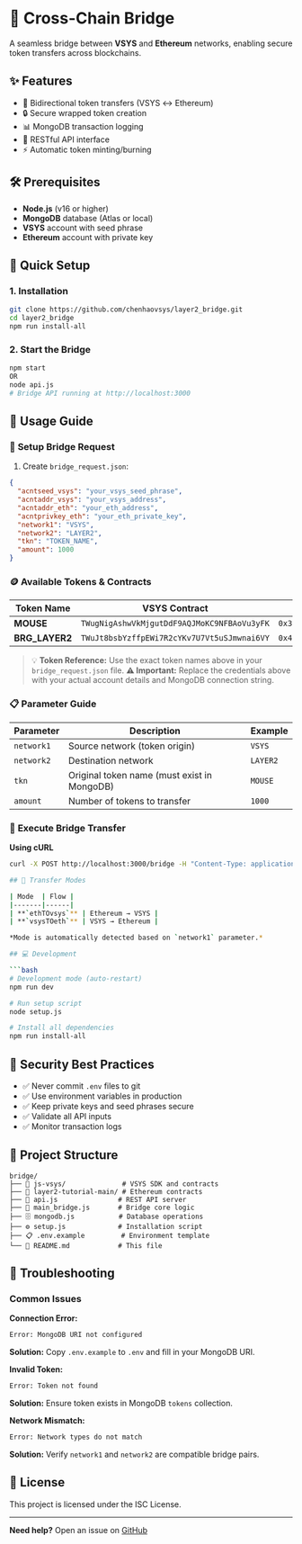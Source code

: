 # 🌉 Cross-Chain Bridge

A seamless bridge between **VSYS** and **Ethereum** networks, enabling secure token transfers across blockchains.

## ✨ Features

- 🔄 Bidirectional token transfers (VSYS ↔ Ethereum)
- 🔒 Secure wrapped token creation
- 📊 MongoDB transaction logging
- 🚀 RESTful API interface
- ⚡ Automatic token minting/burning

## 🛠️ Prerequisites

- **Node.js** (v16 or higher)
- **MongoDB** database (Atlas or local)
- **VSYS** account with seed phrase
- **Ethereum** account with private key

## 🚀 Quick Setup

### 1. **Installation**
```bash
git clone https://github.com/chenhaovsys/layer2_bridge.git
cd layer2_bridge
npm run install-all
```

### 2. **Start the Bridge**
```bash
npm start
OR
node api.js
# Bridge API running at http://localhost:3000
```

## 📖 Usage Guide

### 🔧 **Setup Bridge Request**

1. Create `bridge_request.json`:
```json
{
  "acntseed_vsys": "your_vsys_seed_phrase",
  "acntaddr_vsys": "your_vsys_address", 
  "acntaddr_eth": "your_eth_address",
  "acntprivkey_eth": "your_eth_private_key",
  "network1": "VSYS",
  "network2": "LAYER2",
  "tkn": "TOKEN_NAME",
  "amount": 1000
}
```

### 🪙 **Available Tokens & Contracts**

| Token Name | VSYS Contract | Ethereum Contract |
|------------|---------------|-------------------|
| **MOUSE** | `TWugNigAshwVkMjgutDdF9AQJMoKC9NFBAoVu3yFK` | `0x32e0fD6C049F69fc8A412d1183f4aA31dd9359D9` |
| **BRG_LAYER2** | `TWuJt8bsbYzffpEWi7R2cYKv7U7Vt5uSJmwnai6VY` | `0x40aC7981e59cfA9d6B25aAd5681A53058A480099` |

> 💡 **Token Reference:** Use the exact token names above in your `bridge_request.json` file.
> **⚠️ Important:** Replace the credentials above with your actual account details and MongoDB connection string.

### 📋 **Parameter Guide**

| Parameter | Description | Example |
|-----------|-------------|---------|
| `network1` | Source network (token origin) | `VSYS` |
| `network2` | Destination network | `LAYER2` |
| `tkn` | Original token name (must exist in MongoDB) | `MOUSE` |
| `amount` | Number of tokens to transfer | `1000` |

### 🚀 **Execute Bridge Transfer**

**Using cURL**
```bash
curl -X POST http://localhost:3000/bridge -H "Content-Type: application/json" -d @bridge_request.json

## 🔄 Transfer Modes

| Mode  | Flow |
|-------|------|
| **`ethTOvsys`** | Ethereum → VSYS |
| **`vsysTOeth`** | VSYS → Ethereum |

*Mode is automatically detected based on `network1` parameter.*

## 💻 Development

```bash
# Development mode (auto-restart)
npm run dev

# Run setup script
node setup.js

# Install all dependencies
npm run install-all
```

## 🔐 Security Best Practices

- ✅ Never commit `.env` files to git
- ✅ Use environment variables in production
- ✅ Keep private keys and seed phrases secure
- ✅ Validate all API inputs
- ✅ Monitor transaction logs

## 📂 Project Structure

```
bridge/
├── 📁 js-vsys/              # VSYS SDK and contracts
├── 📁 layer2-tutorial-main/ # Ethereum contracts
├── 🔧 api.js               # REST API server
├── 🌉 main_bridge.js       # Bridge core logic
├── 🗄️ mongodb.js           # Database operations
├── ⚙️ setup.js             # Installation script
├── 📋 .env.example         # Environment template
└── 📖 README.md            # This file
```

## 🐛 Troubleshooting

### Common Issues

**Connection Error:**
```bash
Error: MongoDB URI not configured
```
**Solution:** Copy `.env.example` to `.env` and fill in your MongoDB URI.

**Invalid Token:**
```bash
Error: Token not found
```
**Solution:** Ensure token exists in MongoDB `tokens` collection.

**Network Mismatch:**
```bash
Error: Network types do not match
```
**Solution:** Verify `network1` and `network2` are compatible bridge pairs.


## 📝 License

This project is licensed under the ISC License.

---

**Need help?** Open an issue on [GitHub](https://github.com/chenhaovsys/layer2_bridge/issues)

